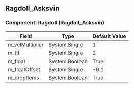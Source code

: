 ## Ragdoll_Asksvin

### Component: Ragdoll (Ragdoll_Asksvin)

|Field|Type|Default Value|
|-----|----|-------------|
|m_velMultiplier|System.Single|1|
|m_ttl|System.Single|2|
|m_float|System.Boolean|True|
|m_floatOffset|System.Single|-0.1|
|m_dropItems|System.Boolean|True|


